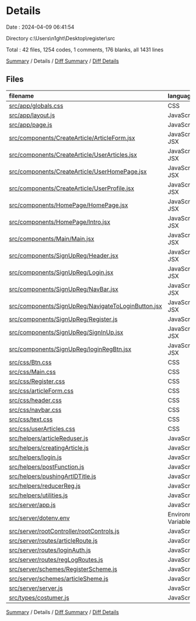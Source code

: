 # Details

Date : 2024-04-09 06:41:54

Directory c:\\Users\\n1ght\\Desktop\\register\\src

Total : 42 files,  1254 codes, 1 comments, 176 blanks, all 1431 lines

[Summary](results.md) / Details / [Diff Summary](diff.md) / [Diff Details](diff-details.md)

## Files
| filename | language | code | comment | blank | total |
| :--- | :--- | ---: | ---: | ---: | ---: |
| [src/app/globals.css](/src/app/globals.css) | CSS | 24 | 0 | 5 | 29 |
| [src/app/layout.js](/src/app/layout.js) | JavaScript | 14 | 0 | 4 | 18 |
| [src/app/page.js](/src/app/page.js) | JavaScript | 70 | 0 | 5 | 75 |
| [src/components/CreateArticle/ArticleForm.jsx](/src/components/CreateArticle/ArticleForm.jsx) | JavaScript JSX | 79 | 1 | 8 | 88 |
| [src/components/CreateArticle/UserArticles.jsx](/src/components/CreateArticle/UserArticles.jsx) | JavaScript JSX | 37 | 0 | 5 | 42 |
| [src/components/CreateArticle/UserHomePage.jsx](/src/components/CreateArticle/UserHomePage.jsx) | JavaScript JSX | 14 | 0 | 4 | 18 |
| [src/components/CreateArticle/UserProfile.jsx](/src/components/CreateArticle/UserProfile.jsx) | JavaScript JSX | 14 | 0 | 3 | 17 |
| [src/components/HomePage/HomePage.jsx](/src/components/HomePage/HomePage.jsx) | JavaScript JSX | 5 | 0 | 3 | 8 |
| [src/components/HomePage/Intro.jsx](/src/components/HomePage/Intro.jsx) | JavaScript JSX | 34 | 0 | 4 | 38 |
| [src/components/Main/Main.jsx](/src/components/Main/Main.jsx) | JavaScript JSX | 44 | 0 | 4 | 48 |
| [src/components/SignUpReg/Header.jsx](/src/components/SignUpReg/Header.jsx) | JavaScript JSX | 10 | 0 | 3 | 13 |
| [src/components/SignUpReg/Login.jsx](/src/components/SignUpReg/Login.jsx) | JavaScript JSX | 84 | 0 | 9 | 93 |
| [src/components/SignUpReg/NavBar.jsx](/src/components/SignUpReg/NavBar.jsx) | JavaScript JSX | 69 | 0 | 16 | 85 |
| [src/components/SignUpReg/NavigateToLoginButton.jsx](/src/components/SignUpReg/NavigateToLoginButton.jsx) | JavaScript JSX | 0 | 0 | 1 | 1 |
| [src/components/SignUpReg/Register.js](/src/components/SignUpReg/Register.js) | JavaScript | 47 | 0 | 5 | 52 |
| [src/components/SignUpReg/SignInUp.jsx](/src/components/SignUpReg/SignInUp.jsx) | JavaScript JSX | 38 | 0 | 3 | 41 |
| [src/components/SignUpReg/loginRegBtn.jsx](/src/components/SignUpReg/loginRegBtn.jsx) | JavaScript JSX | 16 | 0 | 3 | 19 |
| [src/css/Btn.css](/src/css/Btn.css) | CSS | 25 | 0 | 4 | 29 |
| [src/css/Main.css](/src/css/Main.css) | CSS | 42 | 0 | 6 | 48 |
| [src/css/Register.css](/src/css/Register.css) | CSS | 60 | 0 | 8 | 68 |
| [src/css/articleForm.css](/src/css/articleForm.css) | CSS | 40 | 0 | 4 | 44 |
| [src/css/header.css](/src/css/header.css) | CSS | 36 | 0 | 5 | 41 |
| [src/css/navbar.css](/src/css/navbar.css) | CSS | 24 | 0 | 3 | 27 |
| [src/css/text.css](/src/css/text.css) | CSS | 16 | 0 | 2 | 18 |
| [src/css/userArticles.css](/src/css/userArticles.css) | CSS | 22 | 0 | 2 | 24 |
| [src/helpers/articleReduser.js](/src/helpers/articleReduser.js) | JavaScript | 44 | 0 | 6 | 50 |
| [src/helpers/creatingArticle.js](/src/helpers/creatingArticle.js) | JavaScript | 30 | 0 | 4 | 34 |
| [src/helpers/login.js](/src/helpers/login.js) | JavaScript | 4 | 0 | 1 | 5 |
| [src/helpers/postFunction.js](/src/helpers/postFunction.js) | JavaScript | 21 | 0 | 1 | 22 |
| [src/helpers/pushingArtIDTitle.js](/src/helpers/pushingArtIDTitle.js) | JavaScript | 35 | 0 | 5 | 40 |
| [src/helpers/reducerReg.js](/src/helpers/reducerReg.js) | JavaScript | 34 | 0 | 3 | 37 |
| [src/helpers/utilities.js](/src/helpers/utilities.js) | JavaScript | 23 | 0 | 4 | 27 |
| [src/server/app.js](/src/server/app.js) | JavaScript | 12 | 0 | 5 | 17 |
| [src/server/dotenv.env](/src/server/dotenv.env) | Environment Variables | 2 | 0 | 0 | 2 |
| [src/server/rootController/rootControls.js](/src/server/rootController/rootControls.js) | JavaScript | 95 | 0 | 10 | 105 |
| [src/server/routes/articleRoute.js](/src/server/routes/articleRoute.js) | JavaScript | 10 | 0 | 3 | 13 |
| [src/server/routes/loginAuth.js](/src/server/routes/loginAuth.js) | JavaScript | 0 | 0 | 1 | 1 |
| [src/server/routes/regLogRoutes.js](/src/server/routes/regLogRoutes.js) | JavaScript | 14 | 0 | 2 | 16 |
| [src/server/schemes/RegisterScheme.js](/src/server/schemes/RegisterScheme.js) | JavaScript | 37 | 0 | 4 | 41 |
| [src/server/schemes/articleSheme.js](/src/server/schemes/articleSheme.js) | JavaScript | 13 | 0 | 4 | 17 |
| [src/server/server.js](/src/server/server.js) | JavaScript | 3 | 0 | 2 | 5 |
| [src/types/costumer.js](/src/types/costumer.js) | JavaScript | 13 | 0 | 2 | 15 |

[Summary](results.md) / Details / [Diff Summary](diff.md) / [Diff Details](diff-details.md)